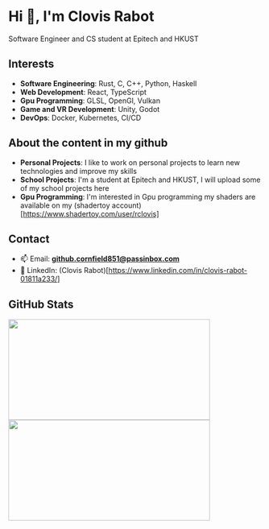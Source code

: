 # Hi 👋, I'm Clovis Rabot
Software Engineer and CS student at Epitech and HKUST

## Interests
- **Software Engineering**: Rust, C, C++, Python, Haskell
- **Web Development**: React, TypeScript
- **Gpu Programming**: GLSL, OpenGl, Vulkan
- **Game and VR Development**: Unity, Godot
- **DevOps**: Docker, Kubernetes, CI/CD

## About the content in my github
- **Personal Projects**: I like to work on personal projects to learn new technologies and improve my skills
- **School Projects**: I'm a student at Epitech and HKUST, I will upload some of my school projects here
- **Gpu Programming**: I'm interested in Gpu programming my shaders are available on my (shadertoy account)[https://www.shadertoy.com/user/rclovis]

## Contact
- 📫 Email: **github.cornfield851@passinbox.com**
- 🔗 LinkedIn: (Clovis Rabot)[https://www.linkedin.com/in/clovis-rabot-01811a233/]

## GitHub Stats
<div>
    <img src="https://github-readme-stats.vercel.app/api?username=rclovis&show_icons=true&theme=transparent&rank_icon=github" width="400" height="200" />
    <img src="https://github-readme-stats.vercel.app/api/top-langs/?username=rclovis&layout=compact&theme=transparent" width="400" height="200" />
</div>
